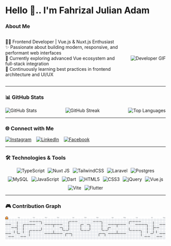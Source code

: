<h1 align="left">Hello 👋..  I'm Fahrizal Julian Adam</h1>

### About Me
<div style="display: flex; align-items: center; gap: 20px;">
  <div style="flex: 1;">
    <p>👨‍💻 Frontend Developer | Vue.js & Nuxt.js Enthusiast<br>
    ✨ Passionate about building modern, responsive, and performant web interfaces<br>
    🔭 Currently exploring advanced Vue ecosystem and full-stack integration<br>
    🌱 Continuously learning best practices in frontend architecture and UI/UX</p>
  </div>
  <div>
    <img height="200" src="https://c.tenor.com/4dS44jLgx8wAAAAC/tenor.gif" alt="Developer GIF" />
  </div>
</div>

---

### 📊 GitHub Stats
<div style="display: flex; justify-content: space-between; flex-wrap: wrap; gap: 10px;">
  <img src="https://github-readme-stats.vercel.app/api?username=YutsuriHisekawa&theme=shadow_red&hide_border=true&include_all_commits=false&count_private=false" alt="GitHub Stats" style="max-width: 32%;">
  <img src="https://nirzak-streak-stats.vercel.app/?user=YutsuriHisekawa&theme=shadow_red&hide_border=true" alt="GitHub Streak" style="max-width: 32%;">
  <img src="https://github-readme-stats.vercel.app/api/top-langs/?username=YutsuriHisekawa&theme=shadow_red&hide_border=true&include_all_commits=false&count_private=false&layout=compact" alt="Top Languages" style="max-width: 32%;">
</div>

---

### 🌐 Connect with Me
<div style="display: flex; gap: 15px;">
  <a href="https://www.instagram.com/tetsuya.dev/" target="_blank">
    <img src="https://img.shields.io/static/v1?message=Instagram&logo=instagram&label=&color=E4405F&logoColor=white&labelColor=&style=for-the-badge" height="35" alt="Instagram" />
  </a>
  <a href="https://www.linkedin.com/in/fahrizal-julian-adam-291a6a296/" target="_blank">
    <img src="https://img.shields.io/static/v1?message=LinkedIn&logo=linkedin&label=&color=0077B5&logoColor=white&labelColor=&style=for-the-badge" height="35" alt="LinkedIn" />
  </a>
  <a href="https://www.facebook.com/YutsuriHisekawa/" target="_blank">
    <img src="https://img.shields.io/static/v1?message=Facebook&logo=facebook&label=&color=1877F2&logoColor=white&labelColor=&style=for-the-badge" height="35" alt="Facebook" />
  </a>
</div>

---

### 🛠️ Technologies & Tools
<div style="display: flex; flex-wrap: wrap; justify-content: center; gap: 10px;">
  <img src="https://img.shields.io/badge/typescript-%23007ACC.svg?style=for-the-badge&logo=typescript&logoColor=white" alt="TypeScript" />
  <img src="https://img.shields.io/badge/Nuxt-002E3B?style=for-the-badge&logo=nuxt.js&logoColor=#00DC82" alt="Nuxt JS" />
  <img src="https://img.shields.io/badge/tailwindcss-%2338B2AC.svg?style=for-the-badge&logo=tailwind-css&logoColor=white" alt="TailwindCSS" />
  <img src="https://img.shields.io/badge/laravel-%23FF2D20.svg?style=for-the-badge&logo=laravel&logoColor=white" alt="Laravel" />
  <img src="https://img.shields.io/badge/postgres-%23316192.svg?style=for-the-badge&logo=postgresql&logoColor=white" alt="Postgres" />
  <img src="https://img.shields.io/badge/mysql-4479A1.svg?style=for-the-badge&logo=mysql&logoColor=white" alt="MySQL" />
  <img src="https://img.shields.io/badge/javascript-%23323330.svg?style=for-the-badge&logo=javascript&logoColor=%23F7DF1E" alt="JavaScript" />
  <img src="https://img.shields.io/badge/dart-%230175C2.svg?style=for-the-badge&logo=dart&logoColor=white" alt="Dart" />
  <img src="https://img.shields.io/badge/html5-%23E34F26.svg?style=for-the-badge&logo=html5&logoColor=white" alt="HTML5" />
  <img src="https://img.shields.io/badge/css3-%231572B6.svg?style=for-the-badge&logo=css3&logoColor=white" alt="CSS3" />
  <img src="https://img.shields.io/badge/jquery-%230769AD.svg?style=for-the-badge&logo=jquery&logoColor=white" alt="jQuery" />
  <img src="https://img.shields.io/badge/vue.js-%2335495e.svg?style=for-the-badge&logo=vuedotjs&logoColor=%234FC08D" alt="Vue.js" />
  <img src="https://img.shields.io/badge/vite-%23646CFF.svg?style=for-the-badge&logo=vite&logoColor=white" alt="Vite" />
  <img src="https://img.shields.io/badge/Flutter-%2302569B.svg?style=for-the-badge&logo=Flutter&logoColor=white" alt="Flutter" />
</div>

---

### 🎮 Contribution Graph
<picture>
  <source media="(prefers-color-scheme: dark)" srcset="https://raw.githubusercontent.com/YutsuriHisekawa/YutsuriHisekawa/output/pacman-contribution-graph-dark.svg">
  <source media="(prefers-color-scheme: light)" srcset="https://raw.githubusercontent.com/YutsuriHisekawa/YutsuriHisekawa/output/pacman-contribution-graph.svg">
  <img alt="Pacman Contribution Graph" src="https://raw.githubusercontent.com/YutsuriHisekawa/YutsuriHisekawa/output/pacman-contribution-graph.svg">
</picture>
